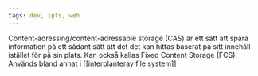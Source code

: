 ```yaml
---
tags: dev, ipfs, web
---
```


Content-adressing/content-adressable storage (CAS) är ett sätt att spara
information på ett sådant sätt att det det kan hittas baserat på sitt innehåll
istället för på sin plats. Kan också kallas Fixed Content Storage (FCS). Används
bland annat i [[interplanteray file system]]
